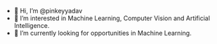 - 👋 Hi, I’m @pinkeyyadav
- 👀 I’m interested in Machine Learning, Computer Vision and Artificial Intelligence.
- 🌱 I’m currently looking for opportunities in Machine Learning.
<!---
pinkeyyadav/pinkeyyadav is a ✨ special ✨ repository because its `README.md` (this file) appears on your GitHub profile.
You can click the Preview link to take a look at your changes.
--->
